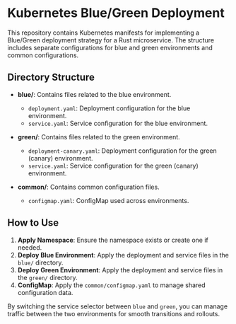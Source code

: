 # Kubernetes Blue/Green Deployment

This repository contains Kubernetes manifests for implementing a Blue/Green deployment strategy for a Rust microservice. The structure includes separate configurations for blue and green environments and common configurations.

## Directory Structure

- **blue/**: Contains files related to the blue environment.
  - `deployment.yaml`: Deployment configuration for the blue environment.
  - `service.yaml`: Service configuration for the blue environment.

- **green/**: Contains files related to the green environment.
  - `deployment-canary.yaml`: Deployment configuration for the green (canary) environment.
  - `service.yaml`: Service configuration for the green (canary) environment.

- **common/**: Contains common configuration files.
  - `configmap.yaml`: ConfigMap used across environments.

## How to Use

1. **Apply Namespace**: Ensure the namespace exists or create one if needed.
2. **Deploy Blue Environment**: Apply the deployment and service files in the `blue/` directory.
3. **Deploy Green Environment**: Apply the deployment and service files in the `green/` directory.
4. **ConfigMap**: Apply the `common/configmap.yaml` to manage shared configuration data.

By switching the service selector between `blue` and `green`, you can manage traffic between the two environments for smooth transitions and rollouts.
